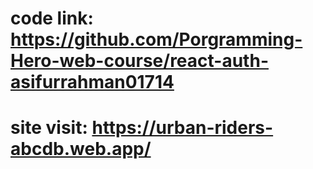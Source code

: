 # code link: https://github.com/Porgramming-Hero-web-course/react-auth-asifurrahman01714
# site visit: https://urban-riders-abcdb.web.app/
